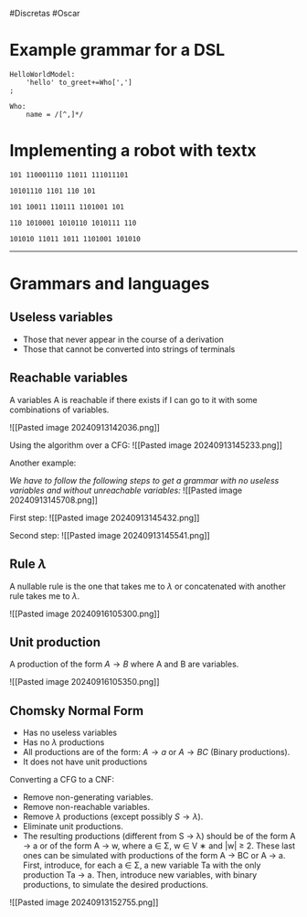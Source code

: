 #Discretas #Oscar 

# Example grammar for a DSL

```TextEx
HelloWorldModel:
	'hello' to_greet+=Who[',']
;

Who:
	name = /[^,]*/
```


# Implementing a robot with textx

```bin
101 110001110 11011 111011101

10101110 1101 110 101

101 10011 110111 1101001 101

110 1010001 1010110 1010111 110

101010 11011 1011 1101001 101010
```

---

# Grammars and languages

## Useless variables
- Those that never appear in the course of a derivation
- Those that cannot be converted into strings of terminals

## Reachable variables
A variables A is reachable if there exists if I can go to it with some combinations of variables.

![[Pasted image 20240913142036.png]]

Using the algorithm over a CFG:
![[Pasted image 20240913145233.png]]

Another example:

*We have to follow the following steps to get a grammar with no useless variables and without unreachable variables:*
![[Pasted image 20240913145708.png]]

First step:
![[Pasted image 20240913145432.png]]

Second step:
![[Pasted image 20240913145541.png]]

## Rule $\lambda$ 

A nullable rule is the one that takes me to $\lambda$ or concatenated with another rule takes me to $\lambda$.

![[Pasted image 20240916105300.png]]
## Unit production

A production of the form $A \rightarrow B$ where A and B are variables.

![[Pasted image 20240916105350.png]]

## Chomsky Normal Form
- Has no useless variables
- Has no $\lambda$ productions
- All productions are of the form: $A \rightarrow a$ or $A \rightarrow BC$ (Binary productions).
- It does not have unit productions

Converting a CFG to a CNF:
- Remove non-generating variables.
- Remove non-reachable variables.
- Remove $\lambda$ productions (except possibly $S \rightarrow \lambda$).
- Eliminate unit productions.
- The resulting productions (different from S → λ) should be of the form A → a or of the form A → w, where a ∈ Σ, w ∈ V ∗ and |w| ≥ 2. These last ones can be simulated with productions of the form A → BC or A → a. First, introduce, for each a ∈ Σ, a new variable Ta with the only production Ta → a. Then, introduce new variables, with binary productions, to simulate the desired productions.

![[Pasted image 20240913152755.png]]

